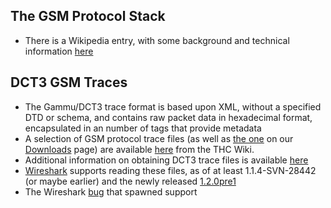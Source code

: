 ## The GSM Protocol Stack ##
  * There is a Wikipedia entry, with some background and technical information [here](http://en.wikipedia.org/wiki/Global_System_for_Mobile_Communications)

## DCT3 GSM Traces ##
  * The Gammu/DCT3 trace format is based upon XML, without a specified DTD or schema, and contains raw packet data in hexadecimal format, encapsulated in an number of tags that provide metadata
  * A selection of GSM protocol trace files (as well as [the one](http://understand.googlecode.com/files/requesting_phone_number.xml) on our [Downloads](http://code.google.com/p/understand/downloads/list) page) are available [here](http://wiki.thc.org/gsm/debugtrace) from the THC Wiki.
  * Additional information on obtaining DCT3 trace files is available [here](https://svn.berlin.ccc.de/projects/airprobe/wiki/tracelog)
  * [Wireshark](http://www.wireshark.org) supports reading these files, as of at least 1.1.4-SVN-28442 (or maybe earlier) and the newly released [1.2.0pre1](http://www.wireshark.org/docs/relnotes/wireshark-1.2.0.html)
  * The Wireshark [bug](https://bugs.wireshark.org/bugzilla/show_bug.cgi?id=3166) that spawned support